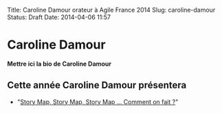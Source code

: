 Title: Caroline Damour orateur à Agile France 2014 
Slug: caroline-damour
Status: Draft
Date: 2014-04-06 11:57

# Caroline Damour

**Mettre ici la bio de Caroline Damour**
## Cette année Caroline Damour présentera

* "[Story Map, Story Map, Story Map ... Comment on fait ?](../sessions/story-map-story-map-story-map-comment-on-fait.html)"


